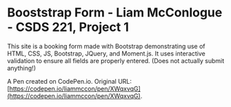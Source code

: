 # Booststrap Form - Liam McConlogue - CSDS 221, Project 1

This site is a booking form made with Bootstrap demonstrating use of HTML, CSS, JS, Bootstrap, JQuery, and Moment.js. It uses interactive validation to ensure all fields are properly entered. (Does not actually submit anything!)

A Pen created on CodePen.io. Original URL: [https://codepen.io/liammccon/pen/XWqxvqG](https://codepen.io/liammccon/pen/XWqxvqG).

